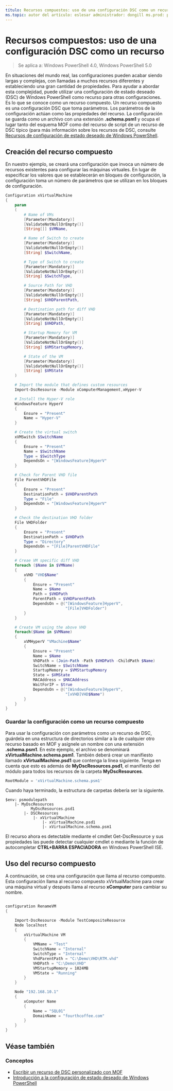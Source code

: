 ```yaml
---
título: Recursos compuestos: uso de una configuración DSC como un recurso ms.date: 16-05-2016 palabras clave: powershell, descripción de DSC:  
ms.topic: autor del artículo: eslesar administrador: dongill ms.prod: powershell
---
```


# <a name="composite-resources-using-a-dsc-configuration-as-a-resource"></a>Recursos compuestos: uso de una configuración DSC como un recurso

> Se aplica a: Windows PowerShell 4.0, Windows PowerShell 5.0

En situaciones del mundo real, las configuraciones pueden acabar siendo largas y complejas, con llamadas a muchos recursos diferentes y estableciendo una gran cantidad de propiedades. Para ayudar a abordar esta complejidad, puede utilizar una configuración de estado deseado (DSC) de Windows PowerShell como recurso para otras configuraciones. Es lo que se conoce como un recurso compuesto. Un recurso compuesto es una configuración DSC que toma parámetros. Los parámetros de la configuración actúan como las propiedades del recurso. La configuración se guarda como un archivo con una extensión **.schema.psm1** y ocupa el lugar tanto del esquema MOF como del recurso de script de un recurso de DSC típico (para más información sobre los recursos de DSC, consulte [Recursos de configuración de estado deseado de Windows PowerShell](resources.md).

## <a name="creating-the-composite-resource"></a>Creación del recurso compuesto

En nuestro ejemplo, se creará una configuración que invoca un número de recursos existentes para configurar las máquinas virtuales. En lugar de especificar los valores que se establecerán en bloques de configuración, la configuración toma un número de parámetros que se utilizan en los bloques de configuración.

```powershell
Configuration xVirtualMachine
{
    param
    (
        # Name of VMs
        [Parameter(Mandatory)]
        [ValidateNotNullOrEmpty()]
        [String[]] $VMName,

        # Name of Switch to create
        [Parameter(Mandatory)]
        [ValidateNotNullOrEmpty()]
        [String] $SwitchName,

        # Type of Switch to create
        [Parameter(Mandatory)]
        [ValidateNotNullOrEmpty()]
        [String] $SwitchType,

        # Source Path for VHD
        [Parameter(Mandatory)]
        [ValidateNotNullOrEmpty()]
        [String] $VHDParentPath,

        # Destination path for diff VHD
        [Parameter(Mandatory)]
        [ValidateNotNullOrEmpty()]
        [String] $VHDPath,

        # Startup Memory for VM
        [Parameter(Mandatory)]
        [ValidateNotNullOrEmpty()]
        [String] $VMStartupMemory,

        # State of the VM
        [Parameter(Mandatory)]
        [ValidateNotNullOrEmpty()]
        [String] $VMState
    )

    # Import the module that defines custom resources
    Import-DscResource -Module xComputerManagement,xHyper-V

    # Install the Hyper-V role
    WindowsFeature HyperV
    {
        Ensure = "Present"
        Name = "Hyper-V"
    }

    # Create the virtual switch
    xVMSwitch $SwitchName
    {
        Ensure = "Present"
        Name = $SwitchName
        Type = $SwitchType
        DependsOn = "[WindowsFeature]HyperV"
    }

    # Check for Parent VHD file
    File ParentVHDFile
    {
        Ensure = "Present"
        DestinationPath = $VHDParentPath
        Type = "File"
        DependsOn = "[WindowsFeature]HyperV"
    }

    # Check the destination VHD folder
    File VHDFolder
    {
        Ensure = "Present"
        DestinationPath = $VHDPath
        Type = "Directory"
        DependsOn = "[File]ParentVHDFile"
    }

    # Creae VM specific diff VHD
    foreach ($Name in $VMName)
    {
        xVHD "VHD$Name"
        {
            Ensure = "Present"
            Name = $Name
            Path = $VHDPath
            ParentPath = $VHDParentPath
            DependsOn = @("[WindowsFeature]HyperV",
                          "[File]VHDFolder")
        }
    }

    # Create VM using the above VHD
    foreach($Name in $VMName)
    {
        xVMHyperV "VMachine$Name"
        {
            Ensure = "Present"
            Name = $Name
            VhDPath = (Join-Path -Path $VHDPath -ChildPath $Name)
            SwitchName = $SwitchName
            StartupMemory = $VMStartupMemory
            State = $VMState
            MACAddress = $MACAddress
            WaitForIP = $true
            DependsOn = @("[WindowsFeature]HyperV",
                          "[xVHD]VHD$Name")
        }
    }
}
```

### <a name="saving-the-configuration-as-a-composite-resource"></a>Guardar la configuración como un recurso compuesto

Para usar la configuración con parámetros como un recurso de DSC, guárdela en una estructura de directorios similar a la de cualquier otro recurso basado en MOF y asígnele un nombre con una extensión **.schema.psm1**. En este ejemplo, el archivo se denominará **xVirtualMachine.schema.psm1**. También deberá crear un manifiesto llamado **xVirtualMachine.psd1** que contenga la línea siguiente. Tenga en cuenta que esto es además de **MyDscResources.psd1**, el manifiesto del módulo para todos los recursos de la carpeta **MyDscResources**.

```powershell
RootModule = 'xVirtualMachine.schema.psm1'
```

Cuando haya terminado, la estructura de carpetas debería ser la siguiente.

```
$env: psmodulepath
    |- MyDscResources
           MyDscResources.psd1
        |- DSCResources
            |- xVirtualMachine
                |- xVirtualMachine.psd1
                |- xVirtualMachine.schema.psm1
```

El recurso ahora es detectable mediante el cmdlet Get-DscResource y sus propiedades las puede detectar cualquier cmdlet o mediante la función de autocompletar **CTRL+BARRA ESPACIADORA** en Windows PowerShell ISE.

## <a name="using-the-composite-resource"></a>Uso del recurso compuesto

A continuación, se crea una configuración que llama al recurso compuesto. Esta configuración llama al recurso compuesto xVirtualMachine para crear una máquina virtual y después llama al recurso **xComputer** para cambiar su nombre.

```powershell

configuration RenameVM
{

    Import-DscResource -Module TestCompositeResource
    Node localhost
    {
        xVirtualMachine VM
        {
            VMName = "Test"
            SwitchName = "Internal"
            SwitchType = "Internal"
            VhdParentPath = "C:\Demo\VHD\RTM.vhd"
            VHDPath = "C:\Demo\VHD"
            VMStartupMemory = 1024MB
            VMState = "Running"
        }
    }

    Node "192.168.10.1"
    {
        xComputer Name
        {
            Name = "SQL01"
            DomainName = "fourthcoffee.com"
        }
    }
}
```

## <a name="see-also"></a>Véase también
### <a name="concepts"></a>Conceptos
* [Escribir un recurso de DSC personalizado con MOF](authoringResourceMOF.md)
* [Introducción a la configuración de estado deseado de Windows PowerShell](overview.md)


